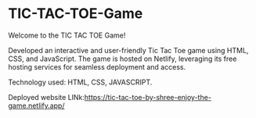 # TIC-TAC-TOE-Game
Welcome to the TIC TAC TOE Game! 

Developed an interactive and user-friendly Tic Tac Toe game using HTML, CSS, and JavaScript. The game is hosted on Netlify, leveraging its free hosting services for seamless deployment and access.

Technology used: HTML, CSS, JAVASCRIPT.

Deployed website LINk:https://tic-tac-toe-by-shree-enjoy-the-game.netlify.app/

